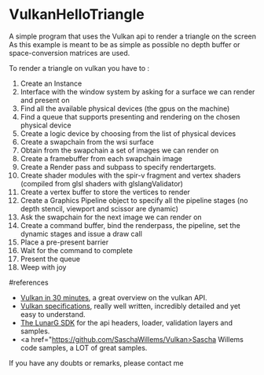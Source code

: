 # VulkanHelloTriangle
A simple program that uses the Vulkan api to render a triangle on the screen
As this example is meant to be as simple as possible no depth buffer or space-conversion matrices are used.

To render a triangle on vulkan you have to :

1. Create an Instance
2. Interface with the window system by asking for a surface we can render and present on
3. Find all the available physical devices (the gpus on the machine)
4. Find a queue that supports presenting and rendering on the chosen physical device
4. Create a logic device by choosing from the list of physical devices 
5. Create a swapchain from the wsi surface
6. Obtain from the swapchain a set of images we can render on
7. Create a framebuffer from each swapchain image
8. Create a Render pass and subpass to specify rendertargets.
9. Create shader modules with the spir-v fragment and vertex shaders (compiled from glsl shaders with glslangValidator)
10. Create a vertex buffer to store the vertices to render
11. Create a Graphics Pipeline object to specify all the pipeline stages (no depth stencil, viewport and scissor are dynamic)
12. Ask the swapchain for the next image we can render on 
13. Create a command buffer, bind the renderpass, the pipeline, set the dynamic stages and issue a draw call
14. Place a pre-present barrier
15. Wait for the command to complete
14. Present the queue 
15. Weep with joy

#references
* <a href="https://renderdoc.org/vulkan-in-30-minutes.html">Vulkan in 30 minutes</a>, a great overview on the vulkan API.
* <a href="https://www.khronos.org/registry/vulkan/specs/1.0-wsi_extensions/pdf/vkspec.pdf">Vulkan specifications</a>, really well written, incredibly detailed and yet easy to understand.
* <a href="http://lunarg.com/vulkan-sdk/">The LunarG SDK</a> for the api headers, loader, validation layers and samples.
* <a href="https://github.com/SaschaWillems/Vulkan>Sascha Willems code samples</a>, a LOT of great samples.

If you have any doubts or remarks, please contact me
